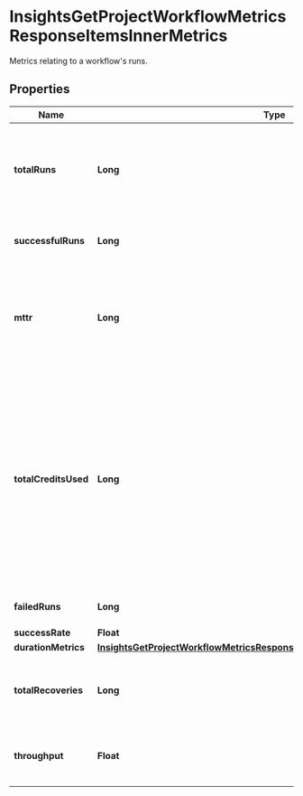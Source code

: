

# InsightsGetProjectWorkflowMetricsResponseItemsInnerMetrics

Metrics relating to a workflow's runs.

## Properties

| Name | Type | Description | Notes |
|------------ | ------------- | ------------- | -------------|
|**totalRuns** | **Long** | The total number of runs, including runs that are still on-hold or running. |  |
|**successfulRuns** | **Long** | The number of successful runs. |  |
|**mttr** | **Long** | The mean time to recovery (mean time between failures and their next success) in seconds. |  |
|**totalCreditsUsed** | **Long** | The total credits consumed by the workflow in the aggregation window. Note that Insights is not a real time financial reporting tool and should not be used for credit reporting. |  |
|**failedRuns** | **Long** | The number of failed runs. |  |
|**successRate** | **Float** |  |  |
|**durationMetrics** | [**InsightsGetProjectWorkflowMetricsResponseItemsInnerMetricsDurationMetrics**](InsightsGetProjectWorkflowMetricsResponseItemsInnerMetricsDurationMetrics.md) |  |  |
|**totalRecoveries** | **Long** | The number of recovered workflow executions per day. |  |
|**throughput** | **Float** | The average number of runs per day. |  |



